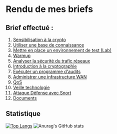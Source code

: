 # Rendu de mes briefs 

## Brief effectué :

1. [Sensibilisation à la crypto](https://github.com/RiuXe11/rendu/tree/f8b9b1902dd97352c020c33be9997934c210bab4/%23%201.%20Sensibilisation%20%C3%A0%20la%20cybers%C3%A9curit%C3%A9)
2. [Utiliser une base de connaissance](https://github.com/RiuXe11/rendu/tree/f8b9b1902dd97352c020c33be9997934c210bab4/%23%202.%20Utiliser%20une%20base%20de%20connaissance)
3. [Mettre en place un environnement de test (Lab)](https://github.com/RiuXe11/rendu/tree/f8b9b1902dd97352c020c33be9997934c210bab4/%23%203.%20Mettre%20en%20place%20un%20environnement%20de%20test%20(Lab))
4. [Warmup](https://github.com/RiuXe11/rendu/tree/f8b9b1902dd97352c020c33be9997934c210bab4/%23%204.%20Warmup)
5. [Analyser la sécurité du trafic réseaux](https://github.com/RiuXe11/rendu/tree/f8b9b1902dd97352c020c33be9997934c210bab4/%23%205.%20Analyser%20la%20s%C3%A9curit%C3%A9%20du%20trafic%20r%C3%A9seau)
6. [Introduction à la cryptographie](https://github.com/RiuXe11/rendu/tree/f8b9b1902dd97352c020c33be9997934c210bab4/%23%206.%20Introduction%20%C3%A0%20la%20cryptographie)
7. [Exécuter un programme d'audits](https://github.com/RiuXe11/rendu/tree/main/%23%207.%20Ex%C3%A9cuter%20un%20programme%20d'audits)
8. [Administrer une infrastructure WAN](https://github.com/RiuXe11/rendu/tree/main/%23%208.%20Administrer%20une%20infrastructure%20WAN)
9. [QoS](https://github.com/RiuXe11/rendu/tree/main/%23%209.%20QoS)
10. [Veille technologie](https://github.com/RiuXe11/rendu/tree/main/%23%2010.%20Veille%20technologie)
11. [Attaque Défense avec Snort](https://github.com/RiuXe11/rendu/tree/main/%23%2011.%20Attaque%20D%C3%A9fense%20avec%20Snort)
1000. [Documents](https://github.com/RiuXe11/rendu/tree/main/%23%201000.%20Documents)

## Statistique

[![Top Langs](https://github-readme-stats.vercel.app/api/top-langs/?username=RiuXe11)](https://github.com/anuraghazra/github-readme-stats)
![Anurag's GitHub stats](https://github-readme-stats.vercel.app/api?username=RiuXe11&show_icons=true&theme=dark)